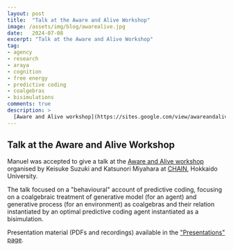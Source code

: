 ```yaml
---
layout: post
title:  "Talk at the Aware and Alive Workshop"
image: /assets/img/blog/awarealive.jpg
date:   2024-07-08
excerpt: "Talk at the Aware and Alive Workshop"
tag:
- agency
- research
- araya
- cognition
- free energy
- predictive coding
- coalgebras
- bisimulations
comments: true
description: >
  [Aware and Alive workshop](https://sites.google.com/view/awareandalive/home?authuser=0).
---
```



## Talk at the Aware and Alive Workshop
Manuel was accepted to give a talk at the [Aware and Alive workshop](https://sites.google.com/view/awareandalive/home?authuser=0) organised by Keisuke Suzuki and Katsunori Miyahara at [CHAIN](http://chain.hokudai.ac.jp/), Hokkaido University.

The talk focused on a "behavioural" account of predictive coding, focusing on a coalgebraic treatment of generative model (for an agent) and generative process (for an environment) as coalgebras and their relation instantiated by an optimal predictive coding agent instantiated as a bisimulation.

Presentation material (PDFs and recordings) available in the ["Presentations" page](/research/presentations).